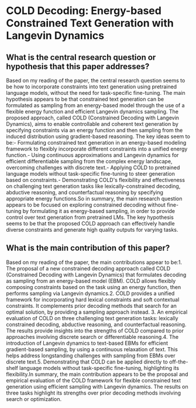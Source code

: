 # COLD Decoding: Energy-based Constrained Text Generation with Langevin   Dynamics

## What is the central research question or hypothesis that this paper addresses?

Based on my reading of the paper, the central research question seems to be how to incorporate constraints into text generation using pretrained language models, without the need for task-specific fine-tuning. The main hypothesis appears to be that constrained text generation can be formulated as sampling from an energy-based model through the use of a flexible energy function and efficient Langevin dynamics sampling. The proposed approach, called COLD (Constrained Decoding with Langevin Dynamics), aims to enable controllable and coherent text generation by specifying constraints via an energy function and then sampling from the induced distribution using gradient-based reasoning. The key ideas seem to be:- Formulating constrained text generation in an energy-based modeling framework to flexibly incorporate different constraints into a unified energy function.- Using continuous approximations and Langevin dynamics for efficient differentiable sampling from the complex energy landscape, overcoming challenges with discrete text.- Applying COLD to pretrained language models without task-specific fine-tuning to steer generation based on constraints.- Demonstrating COLD's flexibility and effectiveness on challenging text generation tasks like lexically-constrained decoding, abductive reasoning, and counterfactual reasoning by specifying appropriate energy functions.So in summary, the main research question appears to be focused on exploring constrained decoding without fine-tuning by formulating it as energy-based sampling, in order to provide control over text generation from pretrained LMs. The key hypothesis seems to be that the proposed COLD approach can effectively handle diverse constraints and generate high quality outputs for varying tasks.


## What is the main contribution of this paper?

Based on my reading of the paper, the main contributions appear to be:1. The proposal of a new constrained decoding approach called COLD (Constrained Decoding with Langevin Dynamics) that formulates decoding as sampling from an energy-based model (EBM). COLD allows flexibly composing constraints based on the task using an energy function, then performs sampling via Langevin dynamics.2. COLD provides a unified framework for incorporating hard lexical constraints and soft contextual constraints. It complements prior decoding methods that search for an optimal solution, by providing a sampling approach instead. 3. An empirical evaluation of COLD on three challenging text generation tasks: lexically constrained decoding, abductive reasoning, and counterfactual reasoning. The results provide insights into the strengths of COLD compared to prior approaches involving discrete search or differentiable reasoning.4. The introduction of Langevin dynamics to text-based EBMs for efficient gradient-based sampling, by using a continuous relaxation of text. This helps address longstanding challenges with sampling from EBMs over discrete text.5. Demonstrating that COLD can be applied directly to off-the-shelf language models without task-specific fine-tuning, highlighting its flexibility.In summary, the main contribution appears to be the proposal and empirical evaluation of the COLD framework for flexible constrained text generation using efficient sampling with Langevin dynamics. The results on three tasks highlight its strengths over prior decoding methods involving search or optimization.
